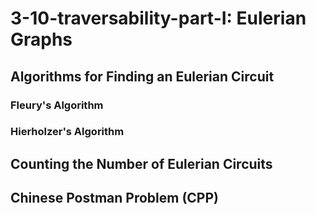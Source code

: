 # 3-10-traversability-part-I: Eulerian Graphs

## Algorithms for Finding an Eulerian Circuit
### Fleury's Algorithm 
### Hierholzer's Algorithm 

## Counting the Number of Eulerian Circuits

## Chinese Postman Problem (CPP)
